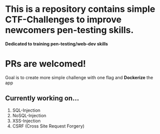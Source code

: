 # This is a repository contains simple CTF-Challenges to improve newcomers pen-testing skills.

__Dedicated to training pen-testing/web-dev skills__

# PRs are welcomed!
 
 Goal is to create more simple challenge with one flag and __Dockerize__ the app

## Currently working on...

1. SQL-Injection
2. NoSQL-Injection
3. XSS-Injection
4. CSRF (Cross Site Request Forgery)
 

 
